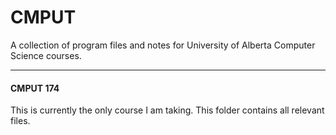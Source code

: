 # CMPUT
A collection of program files and notes for University of Alberta Computer Science courses.

---

#### CMPUT 174
This is currently the only course I am taking. This folder contains all relevant files.
